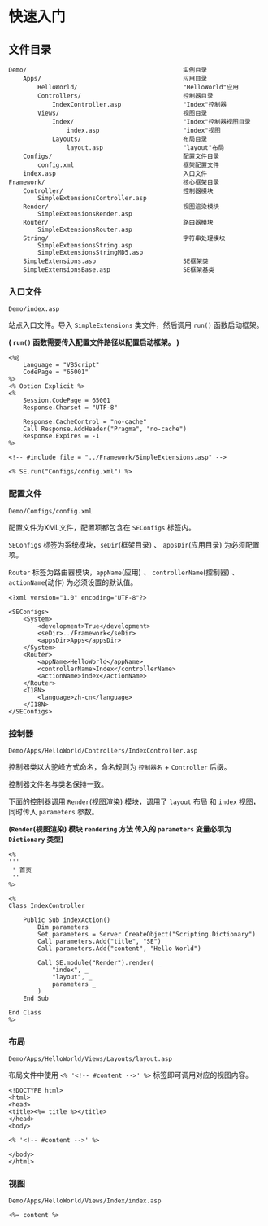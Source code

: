 快速入门
========

文件目录
--------

    Demo/                                           实例目录
        Apps/                                       应用目录
            HelloWorld/                             "HelloWorld"应用
            Controllers/                            控制器目录
                IndexController.asp                 "Index"控制器
            Views/                                  视图目录
                Index/                              "Index"控制器视图目录
                    index.asp                       "index"视图
                Layouts/                            布局目录
                    layout.asp                      "layout"布局
        Configs/                                    配置文件目录
            config.xml                              框架配置文件
        index.asp                                   入口文件
    Framework/                                      核心框架目录
        Controller/                                 控制器模块
            SimpleExtensionsController.asp
        Render/                                     视图渲染模块
            SimpleExtensionsRender.asp
        Router/                                     路由器模块
            SimpleExtensionsRouter.asp
        String/                                     字符串处理模块
            SimpleExtensionsString.asp
            SimpleExtensionsStringMD5.asp
        SimpleExtensions.asp                        SE框架类
        SimpleExtensionsBase.asp                    SE框架基类

### 入口文件

`Demo/index.asp`

站点入口文件。导入 `SimpleExtensions` 类文件，然后调用 `run()` 函数启动框架。

**( `run()` 函数需要传入配置文件路径以配置启动框架。 )**

~~~
<%@
    Language = "VBScript"
    CodePage = "65001"
%>
<% Option Explicit %>
<%
    Session.CodePage = 65001
    Response.Charset = "UTF-8"

    Response.CacheControl = "no-cache"
    Call Response.AddHeader("Pragma", "no-cache")
    Response.Expires = -1
%>

<!-- #include file = "../Framework/SimpleExtensions.asp" -->

<% SE.run("Configs/config.xml") %>
~~~

### 配置文件

`Demo/Comfigs/config.xml`

配置文件为XML文件，配置项都包含在 `SEConfigs` 标签内。

`SEConfigs` 标签为系统模块，`seDir`(框架目录) 、 `appsDir`(应用目录) 为必须配置项。

`Router` 标签为路由器模块，`appName`(应用) 、 `controllerName`(控制器) 、 `actionName`(动作) 为必须设置的默认值。

~~~
<?xml version="1.0" encoding="UTF-8"?>

<SEConfigs>
    <System>
        <development>True</development>
        <seDir>../Framework</seDir>
        <appsDir>Apps</appsDir>
    </System>
    <Router>
        <appName>HelloWorld</appName>
        <controllerName>Index</controllerName>
        <actionName>index</actionName>
    </Router>
    <I18N>
        <language>zh-cn</language>
    </I18N>
</SEConfigs>
~~~

### 控制器

`Demo/Apps/HelloWorld/Controllers/IndexController.asp`

控制器类以大驼峰方式命名，命名规则为 `控制器名` + `Controller` 后缀。

控制器文件名与类名保持一致。

下面的控制器调用 `Render`(视图渲染) 模块，调用了 `layout` 布局 和 `index` 视图，同时传入 `parameters` 参数。

**(`Render`(视图渲染) 模块 `rendering` 方法 传入的 `parameters` 变量必须为 `Dictionary` 类型)**

~~~
<%
'''
 ' 首页
 ''
%>

<%
Class IndexController

    Public Sub indexAction()
        Dim parameters
        Set parameters = Server.CreateObject("Scripting.Dictionary")
        Call parameters.Add("title", "SE")
        Call parameters.Add("content", "Hello World")

        Call SE.module("Render").render( _
            "index", _
            "layout", _
            parameters _
        )
    End Sub

End Class
%>
~~~

### 布局

`Demo/Apps/HelloWorld/Views/Layouts/layout.asp`

布局文件中使用 `<% '<!-- #content -->' %>` 标签即可调用对应的视图内容。

~~~
<!DOCTYPE html>
<html>
<head>
<title><%= title %></title>
</head>
<body>

<% '<!-- #content -->' %>

</body>
</html>
~~~

### 视图

`Demo/Apps/HelloWorld/Views/Index/index.asp`

~~~
<%= content %>
~~~